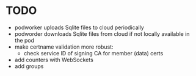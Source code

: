 # TODO

- podworker uploads Sqlite files to cloud periodically
- podworder downloads Sqlite files from cloud if not locally available in the pod
- make certname validation more robust:
  - check service ID of signing CA for member (data) certs
- add counters with WebSockets
- add groups
